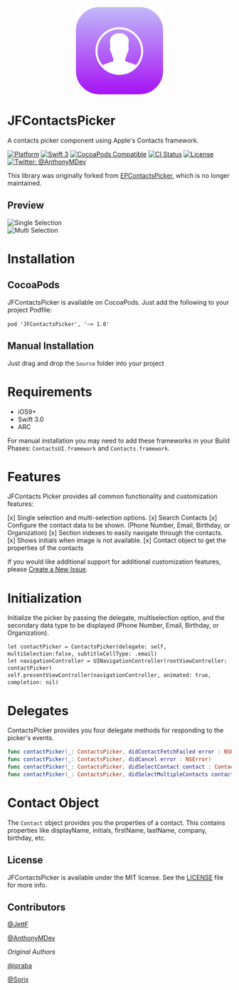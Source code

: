 <p align="center" >
  <img src="Logo.jpg" alt="JFContactsPicker" title="JFContactsPicker" width="196">
</p>

JFContactsPicker
===========
A contacts picker component using Apple's Contacts framework.

[![Platform](https://img.shields.io/cocoapods/p/JFContactsPicker.svg?style=flat)](http://cocoapods.org/pods/JFContactsPicker)
[![Swift 3](https://img.shields.io/badge/Swift-3.0-orange.svg?style=flat)](https://developer.apple.com/swift/)
[![CocoaPods Compatible](https://img.shields.io/cocoapods/v/JFContactsPicker.svg?style=flat)](http://cocoadocs.org/docsets/JFContactsPicker)
[![CI Status](https://travis-ci.org/jettf/JFContactsPicker.svg?branch=master)](https://travis-ci.org/jettf/JFContactsPicker)
[![License](https://img.shields.io/cocoapods/l/Ouroboros.svg?style=flat)](https://github.com/jettf/JFContactsPicker/blob/master/LICENSE)
[![Twitter: @AnthonyMDev](https://img.shields.io/badge/contact-@AnthonyMDev-blue.svg?style=flat)](https://twitter.com/AnthonyMDev)

This library was originally forked from [EPContactsPicker](https://github.com/ipraba/EPContactsPicker), which is no longer maintained.

Preview
-------
![Single Selection](https://raw.githubusercontent.com/jettf/JFContactsPicker/master/Screenshots/Screen1.png)    
![Multi Selection](https://raw.githubusercontent.com/jettf/JFContactsPicker/master/Screenshots/Screen2.png)

# Installation #

## CocoaPods ##
JFContactsPicker is available on CocoaPods. Just add the following to your project Podfile:

`pod 'JFContactsPicker', '~> 1.0'`

## Manual Installation ##

Just drag and drop the `Source` folder into your project

# Requirements #

* iOS9+
* Swift 3.0
* ARC

For manual installation you may need to add these frameworks in your Build Phases:
`ContactsUI.framework` and `Contacts.framework`.

# Features #

JFContacts Picker provides all common functionality and customization features:

[x] Single selection and multi-selection options.
[x] Search Contacts
[x] Configure the contact data to be shown. (Phone Number, Email, Birthday, or Organization)
[x] Section indexes to easily navigate through the contacts.
[x] Shows initials when image is not available.
[x] Contact object to get the properties of the contacts

If you would like additional support for additional customization features, please [Create a New Issue](https://github.com/JettF/JFContactsPicker/issues/new). 

# Initialization #

Initialize the picker by passing the delegate, multiselection option, and the secondary data type to be displayed (Phone Number, Email, Birthday, or Organization). 

    let contactPicker = ContactsPicker(delegate: self, multiSelection:false, subtitleCellType: .email)
    let navigationController = UINavigationController(rootViewController: contactPicker)
    self.presentViewController(navigationController, animated: true, completion: nil)

# Delegates #

ContactsPicker provides you four delegate methods for responding to the picker's events.

```swift
func contactPicker(_: ContactsPicker, didContactFetchFailed error : NSError)
func contactPicker(_: ContactsPicker, didCancel error : NSError)
func contactPicker(_: ContactsPicker, didSelectContact contact : Contact)
func contactPicker(_: ContactsPicker, didSelectMultipleContacts contacts : [Contact])
```

# Contact Object #

The `Contact` object provides you the properties of a contact. This contains properties like displayName, initials, firstName, lastName, company, birthday, etc.

## License ##

JFContactsPicker is available under the MIT license. See the [LICENSE](https://github.com/jettf/JFContactsPicker/blob/master/LICENSE) file for more info.

## Contributors ##

[@JettF](https://github.com/JettF)

[@AnthonyMDev](https://github.com/AnthonyMDev)

*Original Authors*

[@ipraba](https://github.com/ipraba)

[@Sorix](https://github.com/Sorix)
